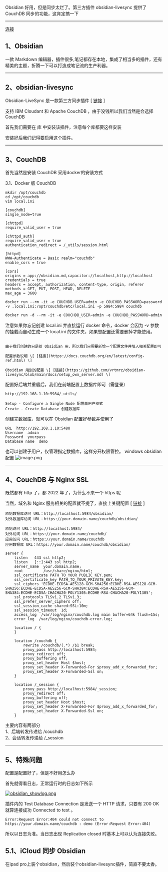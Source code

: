 Obsidian 好用，但是同步太烂了。第三方插件 obsidian-livesync 提供了 CouchDB 同步的功能，这肯定搞一下

___
[连接](https://www.joyk.com/dig/detail/1649775726883308)

## 1、Obsidian

一款 Markdown 编辑器，插件很多,笔记都存在本地，集成了相当多的插件，还有精美的主题，折腾一下可以打造成笔记流的生产利器。


___

## 2、obsidian-livesync

Obsidian-LiveSync 是一款第三方同步插件 \[ [链接](https://github.com/vrtmrz/obsidian-livesync) \]

支持 IBM Cloudant 和 Apache CouchDB ，由于没钱所以我们当然是会选择 CouchDB

首先我们需要在 库 中安装该插件，注意每个库都要这样安装

安装好后我们记得要启用这个插件。

___

## 3、CouchDB

首先当然是安装 CouchDB
采用docker的安装方式

3.1、Docker 版 CouchDB


``` shell
mkdir /opt/couchdb
cd /opt/couchdb
vim local.ini
```


```shell
[couchdb]
single_node=true

[chttpd]
require_valid_user = true

[chttpd_auth]
require_valid_user = true
authentication_redirect = /_utils/session.html

[httpd]
WWW-Authenticate = Basic realm="couchdb"
enable_cors = true

[cors]
origins = app://obsidian.md,capacitor://localhost,http://localhost
credentials = true
headers = accept, authorization, content-type, origin, referer
methods = GET, PUT, POST, HEAD, DELETE
max_age = 3600
```

```shell
docker run --rm -it -e COUCHDB_USER=admin -e COUCHDB_PASSWORD=password -v .local.ini:/opt/couchdb/etc/local.ini -p 5984:5984 couchdb
```


```java
docker run -d --rm -it -e COUCHDB_USER=admin -e COUCHDB_PASSWORD=admin -v /opt/couchdb/etc/obsidian.ini:/opt/couchdb/etc/local.ini -p 5984:5984 couchdb
```

注意如果你忘记创建 local.ini 并直接运行 docker 命令，docker 会因为 -v 参数的挂载而自动生成一个 local.ini 的文件夹，如果想配置还需要删掉才能使用。
```

由于我们创建的只是给 Obsidian 用，所以我们只需要新增一个配置文件并填入相关配置即可

配置参数说明 \[ [链接](https://docs.couchdb.org/en/latest/config-ref.html) \]

Obsidian 用到的配置 \[ [链接](https://github.com/vrtmrz/obsidian-livesync/blob/main/docs/setup_own_server.md) \]

```

配置好后端并重启后，我们在前端配置上数据库即可（需登录）

```
http://192.168.1.10:5984/_utils/
```

```
Setup - Configure a Single Node 配置单用户模式
Create - Create Database 创建数据库
```

创建完数据库，就可以在 Obsidian 配置好参数并使用了

```
URL  http://192.168.1.10:5480
Username  admin
Password  yourpass
Database name  demo
```

也可以创建子用户，仅管理指定数据库，这样分开权限管控。
windows obsidian配置
![image.png](https://images-lin.oss-cn-guangzhou.aliyuncs.com/images/20230619175854.png)


___

## 4、CouchDB 与 Nginx SSL

既然都有 http 了，都 2022 年了，为什么不来一个 https 呢

当然，域名和 Nginx 服务相关的配置就不提了，直接上关键配置 \[ [链接](https://docs.couchdb.org/en/3.2.0/best-practices/reverse-proxies.html) \]

```
原始数据库访问 URL：http://localhost:5984/obsidian/
对外数据库访问 URL：https://your.domain.name/couchdb/obsidian/
```

```
原始访问 URL：http://localhost:5984/
对外访问 URL：https://your.domain.name/couchdb/
应用访问 URL：https://your.domain.name/couchdb
应用数据库 URL：https://your.domain.name/couchdb/obsidian/
```

```
server {
    listen   443 ssl http2;
    listen   [::]:443 ssl http2;
    server_name  your.domain.name;
    root         /usr/share/nginx/html;
    ssl_certificate PATH_TO_YOUR_PUBLIC_KEY.pem;
    ssl_certificate_key PATH_TO_YOUR_PRIVATE_KEY.key;
    ssl_ciphers 'ECDHE-ECDSA-AES128-GCM-SHA256:ECDHE-RSA-AES128-GCM-SHA256:ECDHE-ECDSA-AES256-GCM-SHA384:ECDHE-RSA-AES256-GCM-SHA384:ECDHE-ECDSA-CHACHA20-POLY1305:ECDHE-RSA-CHACHA20-POLY1305';
    ssl_protocols TLSv1.2 TLSv1.3;
    ssl_prefer_server_ciphers off;
    ssl_session_cache shared:SSL:10m;
    ssl_session_timeout  1d;
    access_log  /var/log/nginx/couchdb.log main buffer=64k flush=15s;
    error_log  /var/log/nginx/couchdb-error.log;

    location / {
    }

    location /couchdb {
        rewrite /couchdb/(.*) /$1 break;
        proxy_pass http://localhost:5984;
        proxy_redirect off;
        proxy_buffering off;
        proxy_set_header Host $host;
        proxy_set_header X-Forwarded-For $proxy_add_x_forwarded_for;
        proxy_set_header X-Forwarded-Ssl on;
    }

    location /_session {
        proxy_pass http://localhost:5984/_session;
        proxy_redirect off;
        proxy_buffering off;
        proxy_set_header Host $host;
        proxy_set_header X-Forwarded-For $proxy_add_x_forwarded_for;
        proxy_set_header X-Forwarded-Ssl on;
    }
```

主要内容有两部分  
1、后端转发传递给 /couchdb  
2、会话转发传递给 /\_session

___

## 5、特殊问题

配置是配置好了，但是不好用怎么办

首先就得看日志，正常运行时的日志如下所示

[![obsidian_showlog.png](https://blog.starryvoid.com/wp-content/uploads/2022/04/obsidian_showlog.png)](https://blog.starryvoid.com/wp-content/uploads/2022/04/obsidian_showlog.png)

插件内的 Test Database Connection 是发送一个 HTTP 请求，只要有 200 OK 就算连接成功 Connected to test 。

```
Error:Request Error:404 could not connect to https://your.domain.name/couchdb : demo (Error:Request Error:404)
```

所以以日志为准。当日志出现 Replication closed 时基本上可以认为连接失败。

## 5.1、iCloud 同步 Obsidian

在ipad pro上装个obsidian，然后装个obsidian-livesync插件，简直不要太香。
